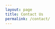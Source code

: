 ```yaml
---
layout: page
title: Contact Us
permalink: /contact/
---
```

<style>
 #masthead {
  color: white;
  white-space: nowrap;
  background-image: url('PCB_Image.jpg');
  background-size: cover;
  background-attachment: fixed;
  background-repeat: no-repeat;
  background-position: center center;
  height: 100px;
}

</style>